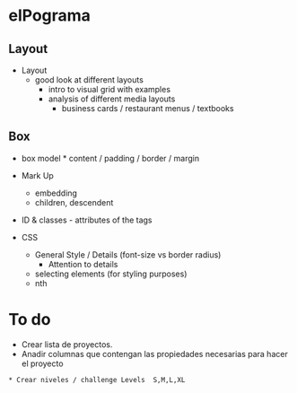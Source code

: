 # elPograma

## Layout
* Layout
    * good look at different layouts
        * intro to visual grid with examples
        * analysis of different media layouts
            * business cards / restaurant menus / textbooks

## Box 
    
* box model
        * content / padding / border / margin

* Mark Up
    * embedding
    * children, descendent

* ID & classes - attributes of the tags

* CSS

    * General Style / Details (font-size vs border radius)
        * Attention to details
    * selecting elements (for styling purposes)
    * nth


# 


# To do

   * Crear lista de proyectos. 
   * Anadir columnas que contengan las propiedades necesarias para hacer el proyecto

    * Crear niveles / challenge Levels  S,M,L,XL